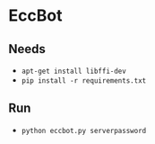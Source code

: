 EccBot
======

## Needs ##
- `apt-get install libffi-dev`
- `pip install -r requirements.txt`

## Run ##
- `python eccbot.py serverpassword`
